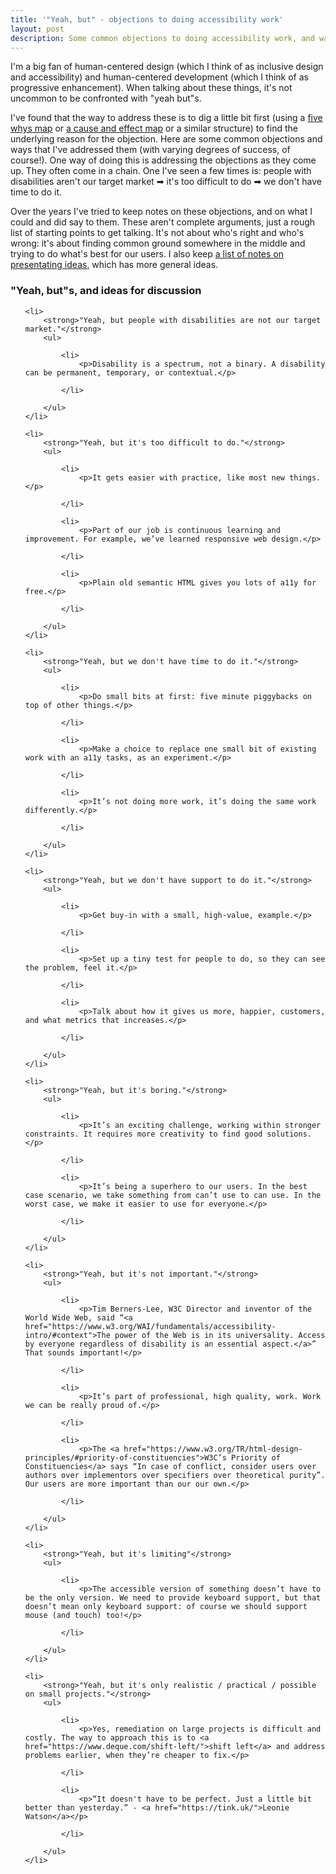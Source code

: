 ```yaml
---
title: '"Yeah, but" - objections to doing accessibility work'
layout: post
description: Some common objections to doing accessibility work, and ways that I've addressed them.
---
```


I'm a big fan of human-centered design (which I think of as inclusive design and accessibility) and human-centered development (which I think of as progressive enhancement). When talking about these things, it's not uncommon to be confronted with "yeah but"s.

I've found that the way to address these is to dig a little bit first (using a [five whys map](/2017/07/03/five-whys-map/) or [a cause and effect map](https://retromat.org/blog/cause-effect-diagrams-25/) or a similar structure) to find the underlying reason for the objection. Here are some common objections and ways that I've addressed them (with varying degrees of success, of course!). One way of doing this is addressing the objections as they come up. They often come in a chain. One I've seen a few times is: people with disabilities aren't our target market ➡ it's too difficult to do ➡ we don't have time to do it.

Over the years I've tried to keep notes on these objections, and on what I could and did say to them. These aren't complete arguments, just a rough list of starting points to get talking. It's not about who's right and who's wrong: it's about finding common ground somewhere in the middle and trying to do what's best for our users. I also keep [a list of notes on presentating ideas](/writing-workshops-and-talks/), which has more general ideas.

### "Yeah, but"s, and ideas for discussion

<ul>

    <li>
        <strong>"Yeah, but people with disabilities are not our target market."</strong>
        <ul>

            <li>
                <p>Disability is a spectrum, not a binary. A disability can be permanent, temporary, or contextual.</p>

            </li>

        </ul>
    </li>

    <li>
        <strong>"Yeah, but it's too difficult to do."</strong>
        <ul>

            <li>
                <p>It gets easier with practice, like most new things.</p>

            </li>

            <li>
                <p>Part of our job is continuous learning and improvement. For example, we’ve learned responsive web design.</p>

            </li>

            <li>
                <p>Plain old semantic HTML gives you lots of a11y for free.</p>

            </li>

        </ul>
    </li>

    <li>
        <strong>"Yeah, but we don't have time to do it."</strong>
        <ul>

            <li>
                <p>Do small bits at first: five minute piggybacks on top of other things.</p>

            </li>

            <li>
                <p>Make a choice to replace one small bit of existing work with an a11y tasks, as an experiment.</p>

            </li>

            <li>
                <p>It’s not doing more work, it’s doing the same work differently.</p>

            </li>

        </ul>
    </li>

    <li>
        <strong>"Yeah, but we don't have support to do it."</strong>
        <ul>

            <li>
                <p>Get buy-in with a small, high-value, example.</p>

            </li>

            <li>
                <p>Set up a tiny test for people to do, so they can see the problem, feel it.</p>

            </li>

            <li>
                <p>Talk about how it gives us more, happier, customers, and what metrics that increases.</p>

            </li>

        </ul>
    </li>

    <li>
        <strong>"Yeah, but it's boring."</strong>
        <ul>

            <li>
                <p>It’s an exciting challenge, working within stronger constraints. It requires more creativity to find good solutions.</p>

            </li>

            <li>
                <p>It’s being a superhero to our users. In the best case scenario, we take something from can’t use to can use. In the worst case, we make it easier to use for everyone.</p>

            </li>

        </ul>
    </li>

    <li>
        <strong>"Yeah, but it's not important."</strong>
        <ul>

            <li>
                <p>Tim Berners-Lee, W3C Director and inventor of the World Wide Web, said “<a href="https://www.w3.org/WAI/fundamentals/accessibility-intro/#context">The power of the Web is in its universality. Access by everyone regardless of disability is an essential aspect.</a>” That sounds important!</p>

            </li>

            <li>
                <p>It’s part of professional, high quality, work. Work we can be really proud of.</p>

            </li>

            <li>
                <p>The <a href="https://www.w3.org/TR/html-design-principles/#priority-of-constituencies">W3C’s Priority of Constituencies</a> says “In case of conflict, consider users over authors over implementors over specifiers over theoretical purity”. Our users are more important than our our own.</p>

            </li>

        </ul>
    </li>

    <li>
        <strong>"Yeah, but it's limiting"</strong>
        <ul>

            <li>
                <p>The accessible version of something doesn’t have to be the only version. We need to provide keyboard support, but that doesn’t mean only keyboard support: of course we should support mouse (and touch) too!</p>

            </li>

        </ul>
    </li>

    <li>
        <strong>"Yeah, but it's only realistic / practical / possible on small projects."</strong>
        <ul>

            <li>
                <p>Yes, remediation on large projects is difficult and costly. The way to approach this is to <a href="https://www.deque.com/shift-left/">shift left</a> and address problems earlier, when they’re cheaper to fix.</p>

            </li>

            <li>
                <p>“It doesn't have to be perfect. Just a little bit better than yesterday.” - <a href="https://tink.uk/">Leonie Watson</a></p>

            </li>

        </ul>
    </li>

</ul>
